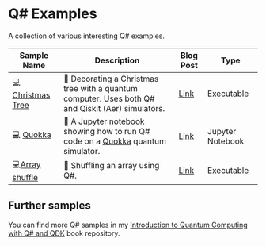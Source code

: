 # Q# Examples

A collection of various interesting Q# examples.

| Sample Name | Description | Blog Post | Type |
|-------------|-------------|-----------|------|
| 💻 [Christmas Tree](./christmas-tree) | 📝 Decorating a Christmas tree with a quantum computer. Uses both Q# and Qiskit (Aer) simulators. | [Link](https://www.strathweb.com/2024/12/decorating-a-quantum-christmas-tree-with-qsharp-and-qiskit/) | Executable |
| 💻 [Quokka](./quokka) | 📝 A Jupyter notebook showing how to run Q# code on a [Quokka](https://www.quokkacomputing.com/) quantum simulator. | [Link](https://strathweb.com/2025/03/running-qsharp-code-on-quokka/) | Jupyter Notebook |
| 💻[Array shuffle](./language/shuffle) | 📝 Shuffling an array using Q#. | [Link](https://www.strathweb.com/2023/12/shuffling-an-array-in-qsharp/) | Executable |

## Further samples

You can find more Q# samples in my [Introduction to Quantum Computing with Q# and QDK](https://github.com/filipw/intro-to-qc-with-qsharp-book?tab=readme-ov-file#list-of-examples) book repository.